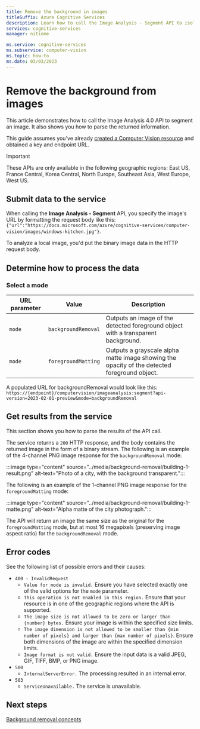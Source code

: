 ```yaml
---
title: Remove the background in images
titleSuffix: Azure Cognitive Services
description: Learn how to call the Image Analysis - Segment API to isolate and remove the background from images.
services: cognitive-services
manager: nitinme

ms.service: cognitive-services
ms.subservice: computer-vision
ms.topic: how-to
ms.date: 03/03/2023
---
```


# Remove the background from images

This article demonstrates how to call the Image Analysis 4.0 API to segment an image. It also shows you how to parse the returned information.

This guide assumes you've already [created a Computer Vision resource](https://portal.azure.com/#create/Microsoft.CognitiveServicesComputerVision) and obtained a key and endpoint URL.

> [!IMPORTANT]
> These APIs are only available in the following geographic regions: East US, France Central, Korea Central, North Europe, Southeast Asia, West Europe, West US.

## Submit data to the service

When calling the **Image Analysis - Segment** API,  you specify the image's URL by formatting the request body like this: `{"url":"https://docs.microsoft.com/azure/cognitive-services/computer-vision/images/windows-kitchen.jpg"}`.

To analyze a local image, you'd put the binary image data in the HTTP request body.

## Determine how to process the data

### Select a mode 


|URL parameter  |Value  |Description  |
|---------|---------|---------|
|`mode`     |   `backgroundRemoval`      |    Outputs an image of the detected foreground object with a transparent background.     |
|`mode`     |     `foregroundMatting`    | Outputs a grayscale alpha matte image showing the opacity of the detected foreground object.       |


A populated URL for backgroundRemoval would look like this: `https://{endpoint}/computervision/imageanalysis:segment?api-version=2023-02-01-preview&mode=backgroundRemoval`

## Get results from the service

This section shows you how to parse the results of the API call.

The service returns a `200` HTTP response, and the body contains the returned image in the form of a binary stream. The following is an example of the 4-channel PNG image response for the `backgroundRemoval` mode:

:::image type="content" source="../media/background-removal/building-1-result.png" alt-text="Photo of a city, with the background transparent.":::

The following is an example of the 1-channel PNG image response for the `foregroundMatting` mode:

:::image type="content" source="../media/background-removal/building-1-matte.png" alt-text="Alpha matte of the city photograph.":::

The API will return an image the same size as the original for the `foregroundMatting` mode, but at most 16 megapixels (preserving image aspect ratio) for the `backgroundRemoval` mode.

## Error codes

See the following list of possible errors and their causes:

- `400 - InvalidRequest`
    - `Value for mode is invalid.` Ensure you have selected exactly one of the valid options for the `mode` parameter.
    - `This operation is not enabled in this region.` Ensure that your resource is in one of the geographic regions where the API is supported.
    - `The image size is not allowed to be zero or larger than {number} bytes.` Ensure your image is within the specified size limits.
    - `The image dimension is not allowed to be smaller than {min number of pixels} and larger than {max number of pixels}`. Ensure both dimensions of the image are within the specified dimension limits.
    - `Image format is not valid.` Ensure the input data is a valid JPEG, GIF, TIFF, BMP, or PNG image.
- `500`
    - `InternalServerError.` The processing resulted in an internal error.
- `503`
    - `ServiceUnavailable.` The service is unavailable.

## Next steps

[Background removal concepts](../concept-background-removal.md)


